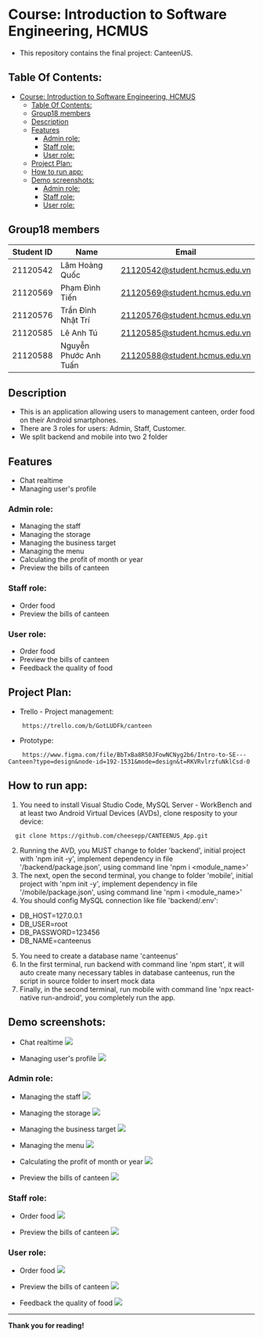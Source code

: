 # Course: Introduction to Software Engineering, HCMUS
- This repository contains the final project: CanteenUS.

## Table Of Contents:
- [Course: Introduction to Software Engineering, HCMUS](#course-introduction-to-software-engineering-hcmus)
  - [Table Of Contents:](#table-of-contents)
  - [Group18 members](#group18-members)
  - [Description](#description)
  - [Features](#features)
    - [Admin role:](#admin-role)
    - [Staff role:](#staff-role)
    - [User role:](#user-role)
  - [Project Plan:](#project-plan)
  - [How to run app:](#how-to-run-app)
  - [Demo screenshots:](#demo-screenshots)
    - [Admin role:](#admin-role-1)
    - [Staff role:](#staff-role-1)
    - [User role:](#user-role-1)

## Group18 members
| Student ID | Name                   |Email                            |
|------------|------------------------|---------------------------------|
| 21120542   | Lâm Hoàng Quốc         | 21120542@student.hcmus.edu.vn   |
| 21120569   | Phạm Đình Tiến         | 21120569@student.hcmus.edu.vn   |
| 21120576   | Trần Đình Nhật Trí     | 21120576@student.hcmus.edu.vn   |
| 21120585   | Lê Anh Tú              | 21120585@student.hcmus.edu.vn   |
| 21120588   | Nguyễn Phước Anh Tuấn  | 21120588@student.hcmus.edu.vn   |


## Description
- This is an application allowing users to management canteen, order food on their Android smartphones.
- There are 3 roles for users: Admin, Staff, Customer.
- We split backend and mobile into two 2 folder

## Features
- Chat realtime
- Managing user's profile
### Admin role:
- Managing the staff
- Managing the storage
- Managing the business target
- Managing the menu
- Calculating the profit of month or year
- Preview the bills of canteen
### Staff role:
- Order food
- Preview the bills of canteen
### User role:
- Order food
- Preview the bills of canteen
- Feedback the quality of food

## Project Plan:
- Trello - Project management:
```
    https://trello.com/b/GotLUDFk/canteen
```
- Prototype:
```
    https://www.figma.com/file/BbTxBa8R50JFowNCNyg2b6/Intro-to-SE---Canteen?type=design&node-id=192-1531&mode=design&t=RKVRvlrzfuNklCsd-0
```

## How to run app:
1. You need to install Visual Studio Code, MySQL Server - WorkBench and at least two Android Virtual Devices (AVDs), clone resposity to your device:
```
  git clone https://github.com/cheesepp/CANTEENUS_App.git
```
2. Running the AVD, you MUST change to folder 'backend', initial project with 'npm init -y', implement dependency in file '/backend/package.json', using command line 'npm i <module_name>'
3. The next, open the second terminal, you change to folder 'mobile', initial project with 'npm init -y', implement dependency in file '/mobile/package.json', using command line 'npm i <module_name>'
4. You should config MySQL connection like file 'backend/.env':
+ DB_HOST=127.0.0.1
+ DB_USER=root
+ DB_PASSWORD=123456
+ DB_NAME=canteenus
5. You need to create a database name 'canteenus'
6. In the first terminal, run backend with command line 'npm start', it will auto create many necessary tables in database canteenus,
run the script in source folder to insert mock data
7. Finally, in the second terminal, run mobile with command line 'npx react-native run-android', you completely run the app.

## Demo screenshots:
- Chat realtime
![](demo_screens/chat_realtime.png) 

- Managing user's profile
![](demo_screens/manage_users_profile.png)

### Admin role:
- Managing the staff
![](demo_screens/manage_staffs.png)

- Managing the storage
![](demo_screens/manage_storage.png)

- Managing the business target
![](demo_screens/manage_business_target.png)

- Managing the menu
![](demo_screens/manage_menu.png)

- Calculating the profit of month or year
![](demo_screens/calculate_profit.png)

- Preview the bills of canteen
![](demo_screens/preview_bills_admin.png)

### Staff role:
- Order food
![](demo_screens/order_food.png)

- Preview the bills of canteen
![](demo_screens/preview_bills_staff&customer.png)

### User role:
- Order food
![](demo_screens/order_food.png)

- Preview the bills of canteen
![](demo_screens/preview_bills_staff&customer.png)

- Feedback the quality of food
![](demo_screens/feedback_food.png)

***
__Thank you for reading!__
